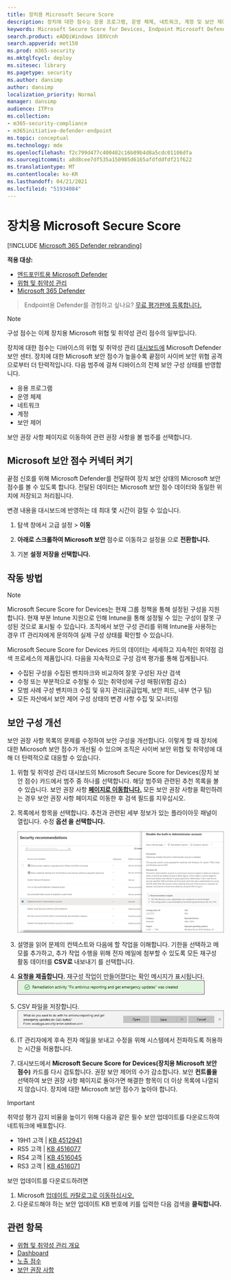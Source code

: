 ```yaml
---
title: 장치용 Microsoft Secure Score
description: 장치에 대한 점수는 응용 프로그램, 운영 체제, 네트워크, 계정 및 보안 제어 전반에 걸쳐 디바이스의 총 보안 구성 상태를 보여줍니다.
keywords: Microsoft Secure Score for Devices, Endpoint Microsoft Defender for Devices, Secure score, configuration score, 위협 및 취약성 관리, security controls, improvement opportunities, security configuration score over time, security posture, baseline
search.product: eADQiWindows 10XVcnh
search.appverid: met150
ms.prod: m365-security
ms.mktglfcycl: deploy
ms.sitesec: library
ms.pagetype: security
ms.author: dansimp
author: dansimp
localization_priority: Normal
manager: dansimp
audience: ITPro
ms.collection:
- m365-security-compliance
- m365initiative-defender-endpoint
ms.topic: conceptual
ms.technology: mde
ms.openlocfilehash: f2c799d477c400482c16b09b4d8a5cdc01106dfa
ms.sourcegitcommit: a8d8cee7df535a150985d6165afdfddfdf21f622
ms.translationtype: MT
ms.contentlocale: ko-KR
ms.lasthandoff: 04/21/2021
ms.locfileid: "51934084"
---
```

# <a name="microsoft-secure-score-for-devices"></a>장치용 Microsoft Secure Score

[!INCLUDE [Microsoft 365 Defender rebranding](../../includes/microsoft-defender.md)]

**적용 대상:**

- [엔드포인트용 Microsoft Defender](https://go.microsoft.com/fwlink/?linkid=2154037)
- [위협 및 취약성 관리](next-gen-threat-and-vuln-mgt.md)
- [Microsoft 365 Defender](https://go.microsoft.com/fwlink/?linkid=2118804)

> Endpoint용 Defender를 경험하고 싶나요? [무료 평가판에 등록합니다.](https://www.microsoft.com/microsoft-365/windows/microsoft-defender-atp?ocid=docs-wdatp-pullalerts-abovefoldlink) 


>[!NOTE]
> 구성 점수는 이제 장치용 Microsoft 위협 및 취약성 관리 점수의 일부입니다.

장치에 대한 점수는 디바이스의 위협 및 취약성 관리 [대시보드에](tvm-dashboard-insights.md) Microsoft Defender 보안 센터. 장치에 대한 Microsoft 보안 점수가 높을수록 끝점이 사이버 보안 위협 공격으로부터 더 탄력적입니다. 다음 범주에 걸쳐 디바이스의 전체 보안 구성 상태를 반영합니다.

- 응용 프로그램
- 운영 체제
- 네트워크
- 계정
- 보안 제어

보안 권장 사항 페이지로 이동하여 관련 권장 사항을 볼 범주를 선택합니다. [](tvm-security-recommendation.md)

## <a name="turn-on-the-microsoft-secure-score-connector"></a>Microsoft 보안 점수 커넥터 켜기

끝점 신호를 위해 Microsoft Defender를 전달하여 장치 보안 상태의 Microsoft 보안 점수를 볼 수 있도록 합니다. 전달된 데이터는 Microsoft 보안 점수 데이터와 동일한 위치에 저장되고 처리됩니다.

변경 내용을 대시보드에 반영하는 데 최대 몇 시간이 걸릴 수 있습니다.

1. 탐색 창에서 고급 설정   >  **이동** 

2. **아래로 스크롤하여 Microsoft 보안** 점수로 이동하고 설정을 으로 **전환합니다.**

3. 기본 **설정 저장을 선택합니다.**

## <a name="how-it-works"></a>작동 방법

>[!NOTE]
> Microsoft Secure Score for Devices는 현재 그룹 정책을 통해 설정된 구성을 지원합니다. 현재 부분 Intune 지원으로 인해 Intune을 통해 설정될 수 있는 구성이 잘못 구성된 것으로 표시될 수 있습니다. 조직에서 보안 구성 관리를 위해 Intune을 사용하는 경우 IT 관리자에게 문의하여 실제 구성 상태를 확인할 수 있습니다.

Microsoft Secure Score for Devices 카드의 데이터는 세세하고 지속적인 취약점 검색 프로세스의 제품입니다. 다음을 지속적으로 구성 검색 평가를 통해 집계됩니다.

- 수집된 구성을 수집된 벤치마크와 비교하여 잘못 구성된 자산 검색
- 수정 또는 부분적으로 수정될 수 있는 취약성에 구성 매핑(위험 감소)
- 모범 사례 구성 벤치마크 수집 및 유지 관리(공급업체, 보안 피드, 내부 연구 팀)
- 모든 자산에서 보안 제어 구성 상태의 변경 사항 수집 및 모니터링

## <a name="improve-your-security-configuration"></a>보안 구성 개선

보안 권장 사항 목록의 문제를 수정하여 보안 구성을 개선합니다. 이렇게 할 때 장치에 대한 Microsoft 보안 점수가 개선될 수 있으며 조직은 사이버 보안 위협 및 취약성에 대해 더 탄력적으로 대응할 수 있습니다.

1. 위협 및 취약성 관리 대시보드의 Microsoft Secure Score for Devices(장치 보안 점수) 카드에서 범주 중 하나를 선택합니다. 해당 범주와 관련된 추천 목록을 볼 수 있습니다. 보안 권장 사항 [**페이지로 이동합니다.**](tvm-security-recommendation.md) 모든 보안 권장 사항을 확인하려는 경우 보안 권장 사항 페이지로 이동한 후 검색 필드를 지우십시오.

2. 목록에서 항목을 선택합니다. 추천과 관련된 세부 정보가 있는 플라이아웃 패널이 열립니다. 수정 **옵션 을 선택합니다.**

   ![보안 제어 관련 보안 권장 사항](images/tvm_security_controls.png)

3. 설명을 읽어 문제의 컨텍스트와 다음에 할 작업을 이해합니다. 기한을 선택하고 메모를 추가하고, 추가 작업 수행을 위해 전자 메일에 첨부할 수 있도록 모든 재구성 활동 데이터를 **CSV로** 내보내기 를 선택합니다.

4. **요청을 제출합니다.** 재구성 작업이 만들어졌다는 확인 메시지가 표시됩니다.
   ![재구성 작업 생성 확인](images/tvm_remediation_task_created.png)

5. CSV 파일을 저장합니다.
   ![csv 파일 저장](images/tvm_save_csv_file.png)

6. IT 관리자에게 후속 전자 메일을 보내고 수정을 위해 시스템에서 전파하도록 허용하는 시간을 허용합니다.

7. 대시보드에서 **Microsoft Secure Score for Devices(장치용 Microsoft 보안 점수)** 카드를 다시 검토합니다. 권장 보안 제어의 수가 감소합니다. 보안 **컨트롤을** 선택하여 보안 권장  사항 페이지로 돌아가면 해결한 항목이 더 이상 목록에 나열되지 않습니다. 장치에 대한 Microsoft 보안 점수가 높아야 합니다.

>[!IMPORTANT]
>취약성 평가 감지 비율을 높이기 위해 다음과 같은 필수 보안 업데이트를 다운로드하여 네트워크에 배포합니다.
>- 19H1 고객 | [KB 4512941](https://support.microsoft.com/help/4512941/windows-10-update-kb4512941)
>- RS5 고객 | [KB 4516077](https://support.microsoft.com/help/4516077/windows-10-update-kb4516077)
>- RS4 고객 | [KB 4516045](https://support.microsoft.com/help/4516045/windows-10-update-kb4516045)
>- RS3 고객 | [KB 4516071](https://support.microsoft.com/help/4516071/windows-10-update-kb4516071)
>
>보안 업데이트를 다운로드하려면
>1. Microsoft [업데이트 카탈로그로 이동하십시오.](https://www.catalog.update.microsoft.com/home.aspx)
>2. 다운로드해야 하는 보안 업데이트 KB 번호에 키를 입력한 다음 검색을 **클릭합니다.**  

## <a name="related-topics"></a>관련 항목

- [위협 및 취약성 관리 개요](next-gen-threat-and-vuln-mgt.md)
- [Dashboard](tvm-dashboard-insights.md)
- [노출 점수](tvm-exposure-score.md)
- [보안 권장 사항](tvm-security-recommendation.md)
